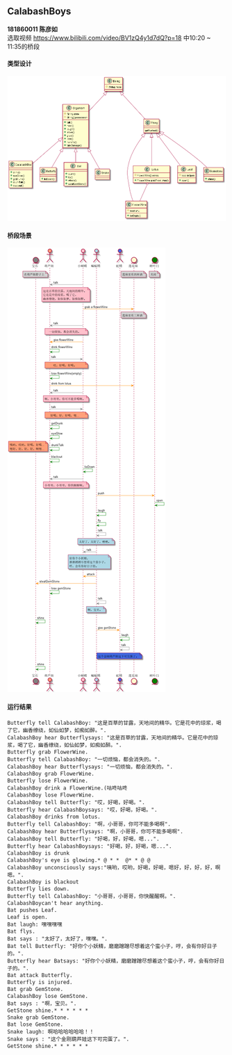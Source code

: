 ## CalabashBoys
**181860011 陈彦如**  
选取视频 https://www.bilibili.com/video/BV1zQ4y1d7dQ?p=18 中10:20 ~ 11:35的桥段

#### 类型设计

![](uml\characters.png)

#### 桥段场景

![](uml\timeline.png)

#### 运行结果
    Butterfly tell CalabashBoy: "这是百草的甘露，天地间的精华。它是花中的琼浆，喝了它，幽香缭绕，如仙如梦，如痴如醉。".
    CalabashBoy hear Butterflysays: "这是百草的甘露，天地间的精华。它是花中的琼浆，喝了它，幽香缭绕，如仙如梦，如痴如醉。".
    Butterfly grab FlowerWine.
    Butterfly tell CalabashBoy: "一切烦恼，都会消失的。".
    CalabashBoy hear Butterflysays: "一切烦恼，都会消失的。".
    CalabashBoy grab FlowerWine.
    Butterfly lose FlowerWine.
    CalabashBoy drink a FlowerWine.(咕咚咕咚
    CalabashBoy lose FlowerWine.
    CalabashBoy tell Butterfly: "哎，好喝，好喝。".
    Butterfly hear CalabashBoysays: "哎，好喝，好喝。".
    CalabashBoy drinks from lotus.
    Butterfly tell CalabashBoy: "啊，小哥哥，你可不能多喝啊".
    CalabashBoy hear Butterflysays: "啊，小哥哥，你可不能多喝啊".
    CalabashBoy tell Butterfly: "好喝，好，好喝，嗯...".
    Butterfly hear CalabashBoysays: "好喝，好，好喝，嗯...".
    CalabashBoy is drunk
    CalabashBoy's eye is glowing.* @ * *  @* * @ @
    CalabashBoy unconsciously says:"咦哟，哎哟，好喝，好喝，嗯好，好，好，好，啊嗯。".
    CalabashBoy is blackout
    Butterfly lies down.
    Butterfly tell CalabashBoy: "小哥哥，小哥哥，你快醒醒啊。".
    CalabashBoycan't hear anything.
    Bat pushes Leaf.
    Leaf is open.
    Bat laugh: 嘿嘿嘿嘿
    Bat flys.
    Bat says : "太好了，太好了，嘿嘿。".
    Bat tell Butterfly: "好你个小妖精，磨磨蹭蹭尽想着这个蛮小子，哼，会有你好日子的。".
    Butterfly hear Batsays: "好你个小妖精，磨磨蹭蹭尽想着这个蛮小子，哼，会有你好日子的。".
    Bat attack Butterfly.
    Butterfly is injured.
    Bat grab GemStone.
    CalabashBoy lose GemStone.
    Bat says : "啊，宝贝。".
    GetStone shine.* * * * * *
    Snake grab GemStone.
    Bat lose GemStone.
    Snake laugh: 啊哈哈哈哈哈哈！！
    Snake says : "这个金刚葫芦娃这下可完蛋了。".
    GetStone shine.* * * * * *